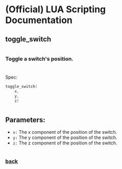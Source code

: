
# (Official) LUA Scripting Documentation

## toggle_switch
#
### Toggle a switch's position.
#
Spec:
```lua
toggle_switch(
	x,
	y,
	z)
```
#
## Parameters:
- `x:` The x component of the position of the switch.
- `y:` The y component of the position of the switch.
- `z:` The z component of the position of the switch.
#  

### [back](../other)
